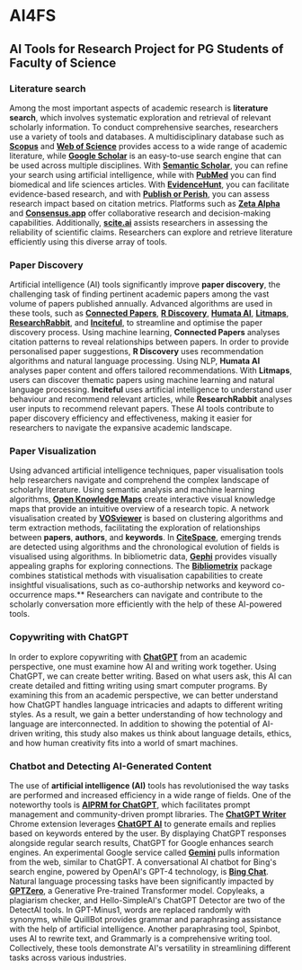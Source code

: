 # AI4FS
## AI Tools for Research Project for PG Students of Faculty of Science

### Literature search
Among the most important aspects of academic research is **literature search**, which involves systematic exploration and retrieval of relevant scholarly information. To conduct comprehensive searches, researchers use a variety of tools and databases. A multidisciplinary database such as **[Scopus](https://www.scopus.com/search/form.uri?display=basic#basic)** and [**Web of Science**](https://access.clarivate.com/login?app=wos&alternative=true&shibShireURL=https:%2F%2Fwww.webofknowledge.com%2F%3Fauth%3DShibboleth&shibReturnURL=https:%2F%2Fwww.webofknowledge.com%2F&roaming=true) provides access to a wide range of academic literature, while [**Google Scholar**](https://scholar.google.com/) is an easy-to-use search engine that can be used across multiple disciplines. With [**Semantic Scholar**](https://www.semanticscholar.org/), you can refine your search using artificial intelligence, while with [**PubMed**](https://pubmed.ncbi.nlm.nih.gov/) you can find biomedical and life sciences articles. With [**EvidenceHunt**](https://github.com/drMurtadha/SLR-FC/blob/main/materials/pubmed/evidence-hunt.md), you can facilitate evidence-based research, and with [**Publish or Perish**](https://harzing.com/resources/publish-or-perish), you can assess research impact based on citation metrics. Platforms such as [**Zeta Alpha**](https://search.zeta-alpha.com/) and [**Consensus.app**](https://consensus.app/) offer collaborative research and decision-making capabilities. Additionally, [**scite.ai**](https://scite.ai/) assists researchers in assessing the reliability of scientific claims. Researchers can explore and retrieve literature efficiently using this diverse array of tools.

### Paper Discovery
Artificial intelligence (AI) tools significantly improve **paper discovery**, the challenging task of finding pertinent academic papers among the vast volume of papers published annually. Advanced algorithms are used in these tools, such as [**Connected Papers**](https://www.connectedpapers.com/), [**R Discovery**](https://rdiscovery.com/), [**Humata AI**](https://www.humata.ai/), [**Litmaps**](https://litmaps.co/), [**ResearchRabbit**](https://www.researchrabbit.ai/), and [**Inciteful**](https://inciteful.com/), to streamline and optimise the paper discovery process. Using machine learning, **Connected Papers** analyses citation patterns to reveal relationships between papers. In order to provide personalised paper suggestions, **R Discovery** uses recommendation algorithms and natural language processing. Using NLP, **Humata AI** analyses paper content and offers tailored recommendations. With **Litmaps**, users can discover thematic papers using machine learning and natural language processing. **Inciteful** uses artificial intelligence to understand user behaviour and recommend relevant articles, while **ResearchRabbit** analyses user inputs to recommend relevant papers. These AI tools contribute to paper discovery efficiency and effectiveness, making it easier for researchers to navigate the expansive academic landscape.

### Paper Visualization
Using advanced artificial intelligence techniques, paper visualisation tools help researchers navigate and comprehend the complex landscape of scholarly literature. Using semantic analysis and machine learning algorithms, [**Open Knowledge Maps**](https://openknowledgemaps.org) create interactive visual knowledge maps that provide an intuitive overview of a research topic. A network visualisation created by [**VOSviewer**](https://www.vosviewer.com/) is based on clustering algorithms and term extraction methods, facilitating the exploration of relationships between **papers**, **authors**, and **keywords**. In 
[**CiteSpace**](http://cluster.cis.drexel.edu/~cchen/citespace/), emerging trends are detected using algorithms and the chronological evolution of fields is visualised using algorithms. In bibliometric data, [**Gephi**](https://gephi.org/) provides visually appealing graphs for exploring connections. The [**Bibliometrix**](https://bibliometrix.org/) package combines statistical methods with visualisation capabilities to create insightful visualisations, such as co-authorship networks and keyword co-occurrence maps.** Researchers can navigate and contribute to the scholarly conversation more efficiently with the help of these AI-powered tools.

### Copywriting with ChatGPT
In order to explore copywriting with [**ChatGPT**](https://chatgpt.com/) from an academic perspective, one must examine how AI and writing work together. Using ChatGPT, we can create better writing. Based on what users ask, this AI can create detailed and fitting writing using smart computer programs. By examining this from an academic perspective, we can better understand how ChatGPT handles language intricacies and adapts to different writing styles. As a result, we gain a better understanding of how technology and language are interconnected. In addition to showing the potential of AI-driven writing, this study also makes us think about language details, ethics, and how human creativity fits into a world of smart machines.

### Chatbot and Detecting AI-Generated Content
The use of **artificial intelligence (AI)** tools has revolutionised the way tasks are performed and increased efficiency in a wide range of fields. One of the noteworthy tools is [**AIPRM for ChatGPT**](https://www.aiprm.com), which facilitates prompt management and community-driven prompt libraries. The [**ChatGPT Writer**](https://chatgptwriter.ai/) Chrome extension leverages [**ChatGPT AI**](https://chatgpt.com/) to generate emails and replies based on keywords entered by the user. By displaying ChatGPT responses alongside regular search results, ChatGPT for Google enhances search engines. An experimental Google service called [**Gemini**](https://gemini.google.com/app) pulls information from the web, similar to ChatGPT. A conversational AI chatbot for Bing's search engine, powered by OpenAI's GPT-4 technology, is [**Bing Chat**](https://www.microsoft.com/en-us/edge/features/bing-chat). Natural language processing tasks have been significantly impacted by [**GPTZero**](https://gptzero.me), a Generative Pre-trained Transformer model. Copyleaks, a plagiarism checker, and Hello-SimpleAI's ChatGPT Detector are two of the DetectAI tools. In GPT-Minus1, words are replaced randomly with synonyms, while QuillBot provides grammar and paraphrasing assistance with the help of artificial intelligence. Another paraphrasing tool, Spinbot, uses AI to rewrite text, and Grammarly is a comprehensive writing tool. Collectively, these tools demonstrate AI's versatility in streamlining different tasks across various industries.